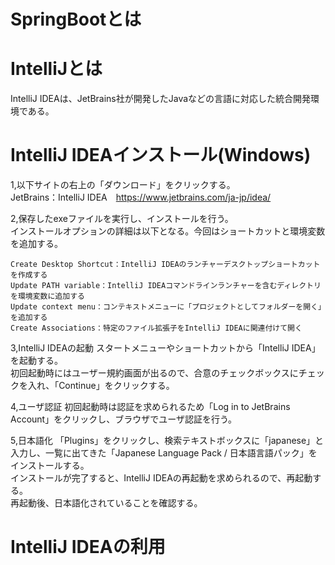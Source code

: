 # SpringBootとは

# IntelliJとは
IntelliJ IDEAは、JetBrains社が開発したJavaなどの言語に対応した統合開発環境である。  


# IntelliJ IDEAインストール(Windows)
1,以下サイトの右上の「ダウンロード」をクリックする。  
JetBrains：IntelliJ IDEA　https://www.jetbrains.com/ja-jp/idea/  

2,保存したexeファイルを実行し、インストールを行う。  
インストールオプションの詳細は以下となる。今回はショートカットと環境変数を追加する。  
```
Create Desktop Shortcut：IntelliJ IDEAのランチャーデスクトップショートカットを作成する
Update PATH variable：IntelliJ IDEAコマンドラインランチャーを含むディレクトリを環境変数に追加する
Update context menu：コンテキストメニューに「プロジェクトとしてフォルダーを開く」を追加する
Create Associations：特定のファイル拡張子をIntelliJ IDEAに関連付けて開く
```
3,IntelliJ IDEAの起動
スタートメニューやショートカットから「IntelliJ IDEA」を起動する。  
初回起動時にはユーザー規約画面が出るので、合意のチェックボックスにチェックを入れ、「Continue」をクリックする。  

4,ユーザ認証
初回起動時は認証を求められるため「Log in to JetBrains Account」をクリックし、ブラウザでユーザ認証を行う。

5,日本語化
「Plugins」をクリックし、検索テキストボックスに「japanese」と入力し、一覧に出てきた「Japanese Language Pack / 日本語言語パック」をインストールする。  
インストールが完了すると、IntelliJ IDEAの再起動を求められるので、再起動する。  
再起動後、日本語化されていることを確認する。  

# IntelliJ IDEAの利用

